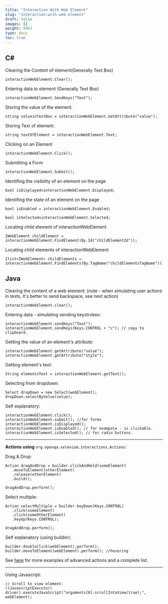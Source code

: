 ```yaml
---
title: "Interaction With Web Element"
slug: "interaction-with-web-element"
draft: false
images: []
weight: 9963
type: docs
toc: true
---
```


## C#
Clearing the Content of element(Generally Text Box)

<!-- language: c# -->

    interactionWebElement.Clear();  
Entering data to element (Generally Text Box)
    
<!-- language: c# -->

    interactionWebElement.SendKeys("Text");
Storing the value of the element.
    
<!-- language: c# -->

    string valueinTextBox = interactionWebElement.GetAttribute("value");
Storing Text of element.

<!-- language: c# -->

    string textOfElement = interactionWebElement.Text; 
Clicking on an Element

<!-- language: c# -->

    interactionWebElement.Click();
Submitting a Form

<!-- language: c# -->

    interactionWebElement.Submit(); 
 Identifing the visibility of an element on the page

<!-- language: c# -->

    bool isDisplayed=interactionWebElement.Displayed; 
 Identifing the state of an element on the page

<!-- language: c# -->

    bool isEnabled = interactionWebElement.Enabled; 

    bool isSelected=interactionWebElement.Selected; 

Locating child element of interactionWebElement

<!-- language: c# -->

    IWebElement childElement = interactionWebElement.FindElement(By.Id("childElementId")); 

Locating child elements of interactionWebElement
    
<!-- language: c# -->

    Ilist<IWebElement> childElements = interactionWebElement.FindElements(By.TagName("childElementsTagName"));
            
            

## Java
Clearing the content of a web element: (note - when simulating user actions in tests, it's better to send backspace, see next action)

    interactionWebElement.clear();

Entering data - simulating sending keystrokes:

    interactionWebElement.sendKeys("Text");
    interactionWebElement.sendKeys(Keys.CONTROL + "c"); // copy to clipboard.

Getting the value of an element's attribute:

    interactionWebElement.getAttribute("value");
    interactionWebElement.getAttribute("style");

Getting element's text:

    String elementsText = interactionWebElement.getText();

Selecting from dropdown:

    Select dropDown = new Select(webElement);
    dropDown.selectByValue(value);

Self explanatory:

    interactionWebElement.click();
    interactionWebElement.submit(); //for forms
    interactionWebElement.isDisplayed();
    interactionWebElement.isEnabled(); // for exampale - is clickable.
    interactionWebElement.isSelected(); // for radio buttons.

----------
**Actions using** `org.openqa.selenium.interactions.Actions`:


Drag & Drop:

    Action dragAndDrop = builder.clickAndHold(someElement)
       .moveToElement(otherElement)
       .release(otherElement)
       .build();

    dragAndDrop.perform();

Select multiple:

    Action selectMultiple = builder.keyDown(Keys.CONTROL)
       .click(someElement)
       .click(someOtherElement)
       .keyUp(Keys.CONTROL);

    dragAndDrop.perform();

Self explanatory (using builder):

    builder.doubleClick(webElement).perform();
    builder.moveToElement(webElement).perform(); //hovering

See [here][1] for more examples of advanced actions and a complete list.


----------
Using Javascript:

    // Scroll to view element:
    ((JavascriptExecutor) driver).executeJavaScript("arguments[0].scrollIntoView(true);", webElement);
    


    


  [1]: https://github.com/SeleniumHQ/selenium/wiki/Advanced-User-Interactions

